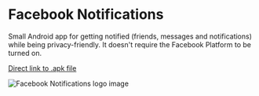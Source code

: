 # Facebook Notifications

Small Android app for getting notified (friends, messages and notifications) while being privacy-friendly. It doesn't require the Facebook Platform to be turned on.

[Direct link to .apk file](https://raw.githubusercontent.com/gsurrel/FacebookNotifications/master/FacebookNotifications-release.apk)

![Facebook Notifications logo image](https://raw.githubusercontent.com/gsurrel/FacebookNotifications/master/src/main/ic_launcher-web.png)
